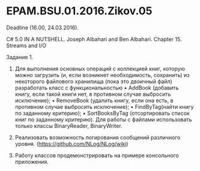 # EPAM.BSU.01.2016.Zikov.05
Deadline (16.00, 24.03.2016). 

C# 5.0 IN A NUTSHELL. Joseph Albahari and Ben Albahari. Chapter 15. Streams and I/O 

Задание 1.

1.	Для выполнения основных операций с коллекцией книг, которую можно загрузить (и, если возникнет необходимость, сохранить) из некоторого файлового хранилища (пока это двоичный файл) разработать класс с функциональностью 
•	AddBook (добавить книгу, если такой книги нет, в противном случае выбросить исключение);
•	RemoveBook (удалить книгу, если она есть, в противном случае выбросить исключение);
•	FindByTag(найти книгу по заданному критерию);
•	SortBooksByTag (отсортировать список книг по заданному критерию).
Для работы с файлами использовать только классы BinaryReader, BinaryWriter.

2.	Реализовать возможность логирования сообщений различного уровня. (https://github.com/NLog/NLog/wiki)

3.	Работу классов продемонстрировать на примере консольного приложения.
